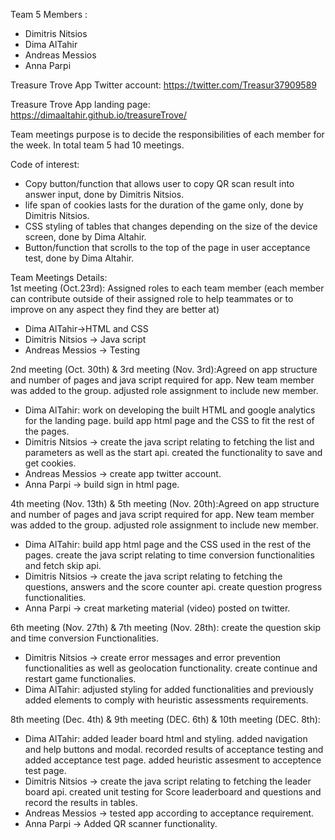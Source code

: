 
Team 5 Members :
* Dimitris Nitsios
* Dima AlTahir
* Andreas Messios
* Anna Parpi

Treasure Trove App Twitter account:
https://twitter.com/Treasur37909589

Treasure Trove App landing page: 
https://dimaaltahir.github.io/treasureTrove/

Team meetings purpose is to decide the responsibilities of 
each member for the week. In total team 5 had 10 meetings.

Code of interest: 
* Copy button/function that allows user to copy QR scan result
into answer input, done by Dimitris Nitsios.
* life span of cookies lasts for the duration of the game only, done by Dimitris Nitsios.
* CSS styling of tables that changes depending on the size of the device screen, 
done by Dima Altahir.
* Button/function that scrolls to the top of the page in user acceptance test, 
done by Dima Altahir.


Team Meetings Details: <br>
1st meeting (Oct.23rd): Assigned roles to each team member 
(each member can contribute outside of their assigned role 
to help teammates or to improve on any aspect they find they are better at)
* Dima AlTahir->HTML and CSS
* Dimitris Nitsios -> Java script
* Andreas Messios -> Testing

2nd meeting (Oct. 30th) & 3rd meeting (Nov. 3rd):Agreed on app structure and number of pages
 and java script required for app.  New team member was added to the group. adjusted role 
 assignment to include new member. 
 * Dima AlTahir: work on developing the built HTML and google analytics for the landing page.
  build app html page and the CSS to fit the rest of the pages. 
 * Dimitris Nitsios -> create the java script relating to fetching the list and parameters 
 as well as the start api. created the functionality to save and get cookies.
 * Andreas Messios -> create app twitter account.
 * Anna Parpi -> build sign in html page.
 
4th meeting (Nov. 13th) & 5th meeting (Nov. 20th):Agreed on app structure and number of pages
 and java script required for app. New team member was added to the group. adjusted role 
 assignment to include new member. 
 * Dima AlTahir: build app html page and the CSS used in the rest of the pages.
 create the java script relating to time conversion functionalities and fetch skip api. 
 * Dimitris Nitsios -> create the java script relating to fetching the questions, answers
  and the score counter api. create question progress functionalities.
 * Anna Parpi -> creat marketing material (video) posted on twitter.
 
6th meeting (Nov. 27th) & 7th meeting (Nov. 28th):
  create the question skip and time conversion Functionalities. 
  * Dimitris Nitsios -> create error messages and error prevention functionalities
   as well as geolocation functionality. create continue and restart game functionalies.
  * Dima AlTahir: adjusted styling for added functionalities and previously added elements
   to comply with heuristic assessments requirements.
  
  8th meeting (Dec. 4th) & 9th meeting (DEC. 6th) & 10th meeting (DEC. 8th):
  * Dima AlTahir: added leader board html and styling. added navigation and help buttons and modal.
  recorded results of acceptance testing and added acceptance test page. added heuristic assesment 
  to acceptence test page.
  * Dimitris Nitsios -> create the java script relating to fetching the leader board api. created unit testing for Score leaderboard and questions and record the results in tables.
  *  Andreas Messios -> tested app according to acceptance requirement.
  * Anna Parpi -> Added QR scanner functionality.
